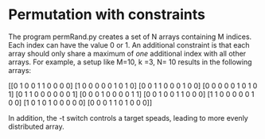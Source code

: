 # Permutation with constraints
The program permRand.py creates a set of N arrays containing M indices. Each index can have the value 0 or 1. An additional constraint is that each array should only share a maximum of *one* additional index with all other arrays. For example, a setup like M=10, k =3, N= 10 results in the following arrays:

[[0 1 0 0 1 1 0 0 0 0]
 [1 0 0 0 0 0 1 0 1 0]
 [0 0 1 1 0 0 0 1 0 0]
 [0 0 0 0 0 1 0 1 0 1]
 [0 1 1 0 0 0 0 0 0 1]
 [0 0 0 1 0 0 0 0 1 1]
 [0 0 1 0 0 1 1 0 0 0]
 [1 1 0 0 0 0 0 1 0 0]
 [1 0 1 0 1 0 0 0 0 0]
 [0 0 0 1 1 0 1 0 0 0]]

 In addition, the -t switch controls a target speads, leading to more evenly distributed array.


